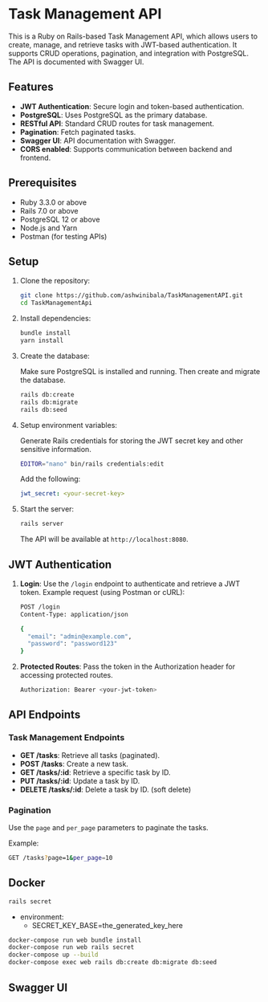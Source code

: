 # Task Management API

This is a Ruby on Rails-based Task Management API, which allows users to create, manage, and retrieve tasks with JWT-based authentication. It supports CRUD operations, pagination, and integration with PostgreSQL. The API is documented with Swagger UI.

## Features

- **JWT Authentication**: Secure login and token-based authentication.
- **PostgreSQL**: Uses PostgreSQL as the primary database.
- **RESTful API**: Standard CRUD routes for task management.
- **Pagination**: Fetch paginated tasks.
- **Swagger UI**: API documentation with Swagger.
- **CORS enabled**: Supports communication between backend and frontend.

## Prerequisites

- Ruby 3.3.0 or above
- Rails 7.0 or above
- PostgreSQL 12 or above
- Node.js and Yarn
- Postman (for testing APIs)

## Setup

1. Clone the repository:

    ```bash
    git clone https://github.com/ashwinibala/TaskManagementAPI.git
    cd TaskManagementApi
    ```

2. Install dependencies:

    ```bash
    bundle install
    yarn install
    ```

3. Create the database:

    Make sure PostgreSQL is installed and running. Then create and migrate the database.

    ```bash
    rails db:create
    rails db:migrate
    rails db:seed
    ```

4. Setup environment variables:

    Generate Rails credentials for storing the JWT secret key and other sensitive information.

    ```bash
    EDITOR="nano" bin/rails credentials:edit
    ```

    Add the following:

    ```yaml
    jwt_secret: <your-secret-key>
    ```

5. Start the server:

    ```bash
    rails server
    ```

    The API will be available at `http://localhost:8080`.

## JWT Authentication

1. **Login**: Use the `/login` endpoint to authenticate and retrieve a JWT token.
   Example request (using Postman or cURL):

    ```bash
    POST /login
    Content-Type: application/json

    {
      "email": "admin@example.com",
      "password": "password123"
    }
    ```

2. **Protected Routes**: Pass the token in the Authorization header for accessing protected routes.

    ```bash
    Authorization: Bearer <your-jwt-token>
    ```

## API Endpoints

### Task Management Endpoints

- **GET /tasks**: Retrieve all tasks (paginated).
- **POST /tasks**: Create a new task.
- **GET /tasks/:id**: Retrieve a specific task by ID.
- **PUT /tasks/:id**: Update a task by ID.
- **DELETE /tasks/:id**: Delete a task by ID. (soft delete)

### Pagination

Use the `page` and `per_page` parameters to paginate the tasks.

Example:

```bash
GET /tasks?page=1&per_page=10
```

## Docker

```bash
rails secret
```
- environment:
  - SECRET_KEY_BASE=the_generated_key_here
```bash
docker-compose run web bundle install
docker-compose run web rails secret
docker-compose up --build
docker-compose exec web rails db:create db:migrate db:seed
```

## Swagger UI


